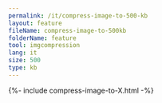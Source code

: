 ```yaml
---
permalink: /it/compress-image-to-500-kb
layout: feature
fileName: compress-image-to-500kb
folderName: feature
tool: imgcompression
lang: it
size: 500
type: kb
---
```


{%- include compress-image-to-X.html -%}
